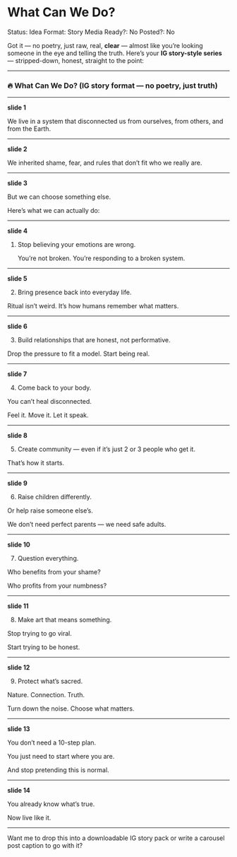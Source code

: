# What Can We Do?

Status: Idea
Format: Story
Media Ready?: No
Posted?: No

Got it — no poetry, just raw, real, **clear** — almost like you’re looking someone in the eye and telling the truth. Here’s your **IG story-style series** — stripped-down, honest, straight to the point:

---

### **🔥 What Can We Do? (IG story format — no poetry, just truth)**

---

**slide 1**

We live in a system that disconnected us from ourselves, from others, and from the Earth.

---

**slide 2**

We inherited shame, fear, and rules that don’t fit who we really are.

---

**slide 3**

But we can choose something else.

Here’s what we can actually do:

---

**slide 4**

1. Stop believing your emotions are wrong.
    
    You’re not broken. You’re responding to a broken system.
    

---

**slide 5**

2. Bring presence back into everyday life.

Ritual isn’t weird. It’s how humans remember what matters.

---

**slide 6**

3. Build relationships that are honest, not performative.

Drop the pressure to fit a model. Start being real.

---

**slide 7**

4. Come back to your body.

You can’t heal disconnected.

Feel it. Move it. Let it speak.

---

**slide 8**

5. Create community — even if it’s just 2 or 3 people who get it.

That’s how it starts.

---

**slide 9**

6. Raise children differently.

Or help raise someone else’s.

We don’t need perfect parents — we need safe adults.

---

**slide 10**

7. Question everything.

Who benefits from your shame?

Who profits from your numbness?

---

**slide 11**

8. Make art that means something.

Stop trying to go viral.

Start trying to be honest.

---

**slide 12**

9. Protect what’s sacred.

Nature. Connection. Truth.

Turn down the noise. Choose what matters.

---

**slide 13**

You don’t need a 10-step plan.

You just need to start where you are.

And stop pretending this is normal.

---

**slide 14**

You already know what’s true.

Now live like it.

---

Want me to drop this into a downloadable IG story pack or write a carousel post caption to go with it?